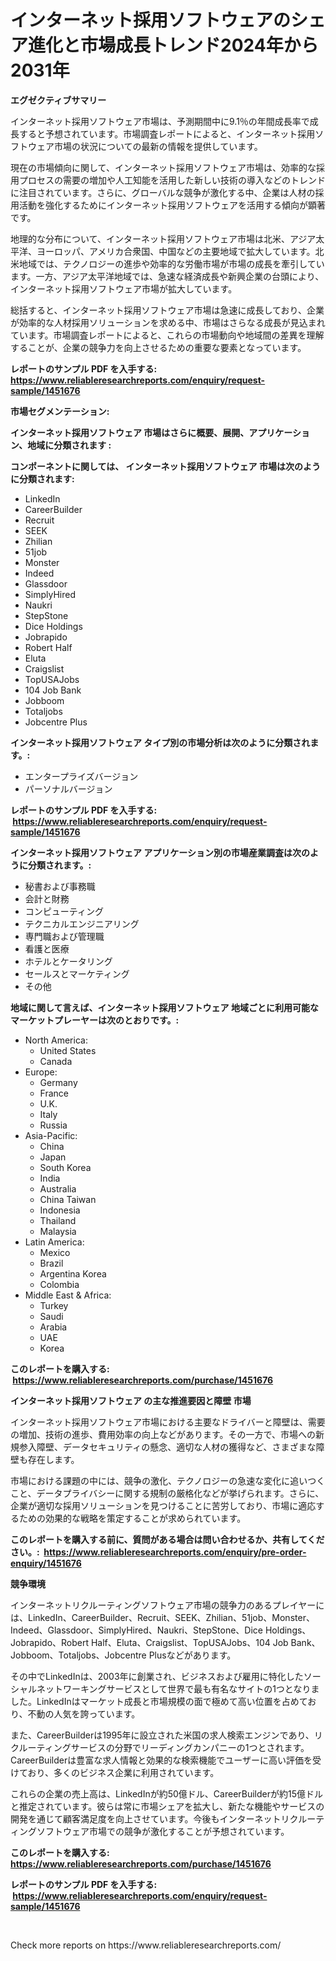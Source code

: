 <p><h1>インターネット採用ソフトウェアのシェア進化と市場成長トレンド2024年から2031年</h1></p><p><strong>エグゼクティブサマリー</strong></p>
<p><p>インターネット採用ソフトウェア市場は、予測期間中に9.1％の年間成長率で成長すると予想されています。市場調査レポートによると、インターネット採用ソフトウェア市場の状況についての最新の情報を提供しています。</p><p>現在の市場傾向に関して、インターネット採用ソフトウェア市場は、効率的な採用プロセスの需要の増加や人工知能を活用した新しい技術の導入などのトレンドに注目されています。さらに、グローバルな競争が激化する中、企業は人材の採用活動を強化するためにインターネット採用ソフトウェアを活用する傾向が顕著です。</p><p>地理的な分布について、インターネット採用ソフトウェア市場は北米、アジア太平洋、ヨーロッパ、アメリカ合衆国、中国などの主要地域で拡大しています。北米地域では、テクノロジーの進歩や効率的な労働市場が市場の成長を牽引しています。一方、アジア太平洋地域では、急速な経済成長や新興企業の台頭により、インターネット採用ソフトウェア市場が拡大しています。</p><p>総括すると、インターネット採用ソフトウェア市場は急速に成長しており、企業が効率的な人材採用ソリューションを求める中、市場はさらなる成長が見込まれています。市場調査レポートによると、これらの市場動向や地域間の差異を理解することが、企業の競争力を向上させるための重要な要素となっています。</p></p>
<p><strong>レポートのサンプル PDF を入手する: <a href="https://www.reliableresearchreports.com/enquiry/request-sample/1451676">https://www.reliableresearchreports.com/enquiry/request-sample/1451676</a></strong></p>
<p><strong>市場セグメンテーション:</strong></p>
<p><strong> インターネット採用ソフトウェア 市場はさらに概要、展開、アプリケーション、地域に分類されます :</strong></p>
<p><strong>コンポーネントに関しては、 インターネット採用ソフトウェア 市場は次のように分類されます: &nbsp;</strong></p>
<p><ul><li>LinkedIn</li><li>CareerBuilder</li><li>Recruit</li><li>SEEK</li><li>Zhilian</li><li>51job</li><li>Monster</li><li>Indeed</li><li>Glassdoor</li><li>SimplyHired</li><li>Naukri</li><li>StepStone</li><li>Dice Holdings</li><li>Jobrapido</li><li>Robert Half</li><li>Eluta</li><li>Craigslist</li><li>TopUSAJobs</li><li>104 Job Bank</li><li>Jobboom</li><li>Totaljobs</li><li>Jobcentre Plus</li></ul></p>
<p><strong> インターネット採用ソフトウェア タイプ別の市場分析は次のように分類されます。:</strong></p>
<p><ul><li>エンタープライズバージョン</li><li>パーソナルバージョン</li></ul></p>
<p><strong>レポートのサンプル PDF を入手する: &nbsp;<a href="https://www.reliableresearchreports.com/enquiry/request-sample/1451676">https://www.reliableresearchreports.com/enquiry/request-sample/1451676</a></strong></p>
<p><strong> インターネット採用ソフトウェア アプリケーション別の市場産業調査は次のように分類されます。:</strong></p>
<p><ul><li>秘書および事務職</li><li>会計と財務</li><li>コンピューティング</li><li>テクニカルエンジニアリング</li><li>専門職および管理職</li><li>看護と医療</li><li>ホテルとケータリング</li><li>セールスとマーケティング</li><li>その他</li></ul></p>
<p><strong>地域に関して言えば、インターネット採用ソフトウェア 地域ごとに利用可能なマーケットプレーヤーは次のとおりです。:</strong></p>
<p><ul>
    <li>
        North America:
        <ul>
            <li>United States</li>
            <li>Canada</li>
        </ul>
    </li>
    <li>
        Europe:
        <ul>
            <li>Germany</li>
            <li>France</li>
            <li>U.K.</li>
            <li>Italy</li>
            <li>Russia</li>
        </ul>
    </li>
    <li>
        Asia-Pacific:
        <ul>
            <li>China</li>
            <li>Japan</li>
            <li>South Korea</li>
            <li>India</li>
            <li>Australia</li>
            <li>China Taiwan</li>
            <li>Indonesia</li>
            <li>Thailand</li>
            <li>Malaysia</li>
        </ul>
    </li>
    <li>
        Latin America:
        <ul>
            <li>Mexico</li>
            <li>Brazil</li>
            <li>Argentina Korea</li>
            <li>Colombia</li>
        </ul>
    </li>
    <li>
        Middle East & Africa:
        <ul>
            <li>Turkey</li>
            <li>Saudi</li>
            <li>Arabia</li>
            <li>UAE</li>
            <li>Korea</li>
        </ul>
    </li>
    </ul></p>
<p><strong>このレポートを購入する: &nbsp;<a href="https://www.reliableresearchreports.com/purchase/1451676">https://www.reliableresearchreports.com/purchase/1451676</a></strong></p>
<p><strong>インターネット採用ソフトウェア の主な推進要因と障壁 市場</strong></p>
<p><p>インターネット採用ソフトウェア市場における主要なドライバーと障壁は、需要の増加、技術の進歩、費用効率の向上などがあります。その一方で、市場への新規参入障壁、データセキュリティの懸念、適切な人材の獲得など、さまざまな障壁も存在します。</p><p>市場における課題の中には、競争の激化、テクノロジーの急速な変化に追いつくこと、データプライバシーに関する規制の厳格化などが挙げられます。さらに、企業が適切な採用ソリューションを見つけることに苦労しており、市場に適応するための効果的な戦略を策定することが求められています。</p></p>
<p><strong>このレポートを購入する前に、質問がある場合は問い合わせるか、共有してください。:&nbsp; <a href="https://www.reliableresearchreports.com/enquiry/pre-order-enquiry/1451676">https://www.reliableresearchreports.com/enquiry/pre-order-enquiry/1451676</a></strong></p>
<p><strong>競争環境</strong></p>
<p><p>インターネットリクルーティングソフトウェア市場の競争力のあるプレイヤーには、LinkedIn、CareerBuilder、Recruit、SEEK、Zhilian、51job、Monster、Indeed、Glassdoor、SimplyHired、Naukri、StepStone、Dice Holdings、Jobrapido、Robert Half、Eluta、Craigslist、TopUSAJobs、104 Job Bank、Jobboom、Totaljobs、Jobcentre Plusなどがあります。</p><p>その中でLinkedInは、2003年に創業され、ビジネスおよび雇用に特化したソーシャルネットワーキングサービスとして世界で最も有名なサイトの1つとなりました。LinkedInはマーケット成長と市場規模の面で極めて高い位置を占めており、不動の人気を誇っています。</p><p>また、CareerBuilderは1995年に設立された米国の求人検索エンジンであり、リクルーティングサービスの分野でリーディングカンパニーの1つとされます。CareerBuilderは豊富な求人情報と効果的な検索機能でユーザーに高い評価を受けており、多くのビジネス企業に利用されています。</p><p>これらの企業の売上高は、LinkedInが約50億ドル、CareerBuilderが約15億ドルと推定されています。彼らは常に市場シェアを拡大し、新たな機能やサービスの開発を通じて顧客満足度を向上させています。今後もインターネットリクルーティングソフトウェア市場での競争が激化することが予想されています。</p></p>
<p><strong>このレポートを購入する: &nbsp; <a href="https://www.reliableresearchreports.com/purchase/1451676">https://www.reliableresearchreports.com/purchase/1451676</a></strong></p>
<p><strong>レポートのサンプル PDF を入手する: &nbsp;<a href="https://www.reliableresearchreports.com/enquiry/request-sample/1451676">https://www.reliableresearchreports.com/enquiry/request-sample/1451676</a></strong><strong></strong></p>
<p>&nbsp;</p>
<p>Check more reports on https://www.reliableresearchreports.com/</p>